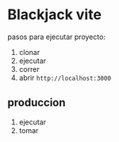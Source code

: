 # Blackjack vite

pasos para ejecutar proyecto:

1. clonar
2. ejecutar
3. correr
4. abrir ```http://localhost:3000```

## produccion
1. ejecutar
2. tomar